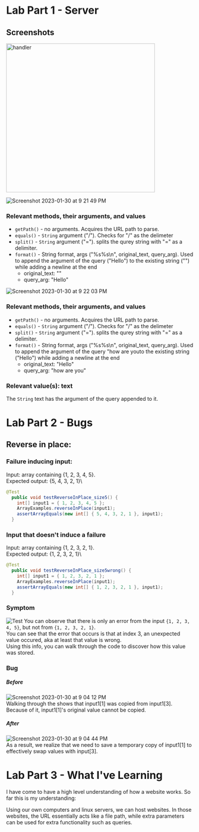 # Lab Part 1 - Server
## Screenshots
<img src = "https://user-images.githubusercontent.com/122554370/215673114-affe51c2-782a-4366-9f7e-47fe5b001dd1.png" alt="handler" width="400px"/>

![Screenshot 2023-01-30 at 9 21 49 PM](https://user-images.githubusercontent.com/122554370/215672655-2bf14fb6-0c5f-44ed-a609-c76581d2f33d.png)
### Relevant methods, their arguments, and values
* `getPath()` - no arguments. Acquires the URL path to parse.
* `equals()` - `String` argument ("/"). Checks for "/" as the delimeter
* `split()` - `String` argument ("="). splits the qurey string with "=" as a delimiter. 
* `format()` - String format, args ("%s%s\n", original_text, query_arg). Used to append the argument of the query ("Hello") to the existing string ("") while adding a newline at the end
    * original_text: ""
    * query_arg: "Hello"

![Screenshot 2023-01-30 at 9 22 03 PM](https://user-images.githubusercontent.com/122554370/215672658-9144b964-c395-46ad-b2de-66ddad5ec0eb.png)
### Relevant methods, their arguments, and values
* `getPath()` - no arguments. Acquires the URL path to parse.
* `equals()` - `String` argument ("/"). Checks for "/" as the delimeter
* `split()` - `String` argument ("="). splits the qurey string with "=" as a delimiter. 
* `format()` - String format, args ("%s%s\n", original_text, query_arg). Used to append the argument of the query "how are youto the existing string ("Hello") while adding a newline at the end
    * original_text: "Hello"
    * query_arg: "how are you"


### Relevant value(s): text
The `String` text has the argument of the query appended to it.

# Lab Part 2 - Bugs
## Reverse in place: 
### Failure inducing input:
Input: array containing {1, 2, 3, 4, 5}.\
Expected output: {5, 4, 3, 2, 1}\
```java
@Test
  public void testReverseInPlace_size5() {
    int[] input1 = { 1, 2, 3, 4, 5 };
    ArrayExamples.reverseInPlace(input1);
    assertArrayEquals(new int[] { 5, 4, 3, 2, 1 }, input1);
  }
```
### Input that doesn't induce a failure
Input: array containing {1, 2, 3, 2, 1}.\
Expected output: {1, 2, 3, 2, 1}\
```java
@Test
  public void testReverseInPlace_size5wrong() {
    int[] input1 = { 1, 2, 3, 2, 1 };
    ArrayExamples.reverseInPlace(input1);
    assertArrayEquals(new int[] { 1, 2, 3, 2, 1 }, input1);
  }
```

### Symptom
![Test](https://user-images.githubusercontent.com/122554370/215671793-8aa8a989-faac-4883-a4f3-03fe0f9910b7.png)
You can observe that there is only an error from the input `{1, 2, 3, 4, 5}`, but not from `{1, 2, 3, 2, 1}`.\
You can see that the error that occurs is that at index 3, an unexpected value occured, aka at least that value is wrong.\
Using this info, you can walk through the code to discover how this value was stored. 


### Bug
##### Before
![Screenshot 2023-01-30 at 9 04 12 PM](https://user-images.githubusercontent.com/122554370/215670767-dd063f0d-51a3-4aa1-a769-eed57d50a699.png)\
Walking through the shows that input1[1] was copied from input1[3]. Because of it, input1[1]'s original value cannot be copied.
##### After
![Screenshot 2023-01-30 at 9 04 44 PM](https://user-images.githubusercontent.com/122554370/215670771-dd1148a0-3f25-4c03-9d8b-126afdf6a3be.png)\
As a result, we realize that we need to save a temporary copy of input1[1] to effectively swap values with input[3]. 

# Lab Part 3 - What I've Learning
I have come to have a high level understanding of how a website works. So far this is my understanding:

Using our own computers and linux servers, we can host websites. In those websites, the URL essentially acts like a file path, while extra parameters can be used for extra functionality such as queries.
